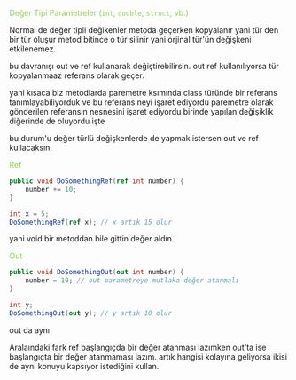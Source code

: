 
<font color="#92d050">Değer Tipi Parametreler (`int`, `double`, `struct`, vb.)</font>

 Normal de değer tipli değikenler metoda geçerken kopyalanır yani tür den bir tür oluşur metod bitince o tür silinir yani orjinal tür'ün değişkeni etkilenemez.

bu davranışı out ve ref kullanarak değiştirebilirsin. out ref kullanılıyorsa tür kopyalanmaaz referans olarak geçer. 

yani kısaca biz metodlarda paremetre ksımında class türünde bir referans tanımlayabiliyorduk ve bu referans neyi işaret ediyordu paremetre olarak gönderilen referansın nesnesini işaret ediyordu birinde yapılan değişiklik diğerinde de oluyordu işte

bu durum'u değer türlü değişkenlerde de yapmak istersen out ve ref kullacaksın.
    

<font color="#92d050">Ref</font>

```csharp
public void DoSomethingRef(ref int number) {
    number += 10;
}

int x = 5;
DoSomethingRef(ref x); // x artık 15 olur
```

yani void bir metoddan bile gittin değer aldın.

<font color="#92d050">Out</font>
```csharp
public void DoSomethingOut(out int number) {
    number = 10; // out parametreye mutlaka değer atanmalı
}

int y;
DoSomethingOut(out y); // y artık 10 olur
```

out da aynı 

Aralaındaki fark ref başlangıçda bir değer atanması lazımken out'ta ise başlangıçta bir değer atanmaması lazım. artık hangisi kolayına geliyorsa ikisi de aynı konuyu kapsıyor istediğini kullan.

